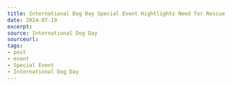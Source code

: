 ```yaml
---
title: International Dog Day Special Event Hightlights Need for Rescue Efforts
date: 2024-07-19
excerpt:
source: International Dog Day
sourceurl:
tags:
- post
- event
- Special Event
- International Dog Day
---
```

